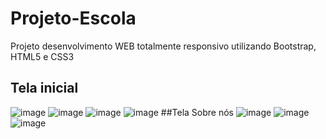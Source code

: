 # Projeto-Escola
Projeto desenvolvimento WEB totalmente responsivo utilizando Bootstrap, HTML5 e CSS3
## Tela inicial
![image](https://user-images.githubusercontent.com/64363375/192261843-e8db5d3f-dd25-4669-8956-20da303c7b46.png)
![image](https://user-images.githubusercontent.com/64363375/192261915-c2f6812c-d8a7-4ea0-959d-8680befb9bf7.png)
![image](https://user-images.githubusercontent.com/64363375/192261972-d4b3083f-fb0c-4c6d-8179-9bb2f1cd183c.png)
![image](https://user-images.githubusercontent.com/64363375/192262153-c546dee3-f375-4923-89fe-b34acd3096d1.png)
##Tela Sobre nós
![image](https://user-images.githubusercontent.com/64363375/192262220-0bdb1dfa-c453-42ed-9d66-b9aae517715e.png)
![image](https://user-images.githubusercontent.com/64363375/192262272-172fe820-31db-4241-b4e0-2d4d237b8341.png)
![image](https://user-images.githubusercontent.com/64363375/192262303-2710229a-de5a-4b6f-aa0b-bb3261560106.png)
